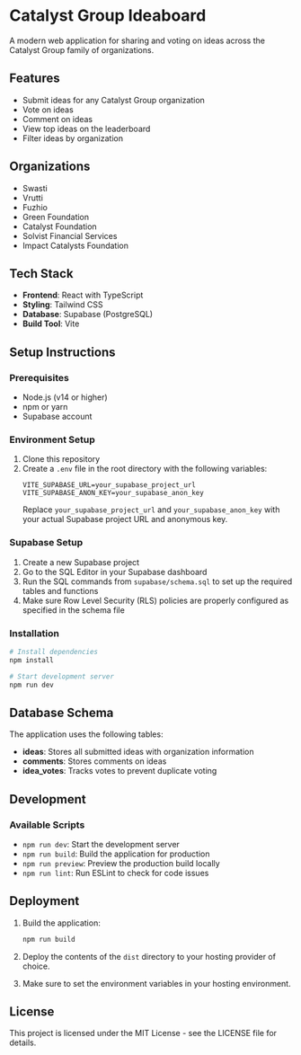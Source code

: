 # Catalyst Group Ideaboard

A modern web application for sharing and voting on ideas across the Catalyst Group family of organizations.

## Features

- Submit ideas for any Catalyst Group organization
- Vote on ideas
- Comment on ideas
- View top ideas on the leaderboard
- Filter ideas by organization

## Organizations

- Swasti
- Vrutti
- Fuzhio
- Green Foundation
- Catalyst Foundation
- Solvist Financial Services
- Impact Catalysts Foundation

## Tech Stack

- **Frontend**: React with TypeScript
- **Styling**: Tailwind CSS
- **Database**: Supabase (PostgreSQL)
- **Build Tool**: Vite

## Setup Instructions

### Prerequisites

- Node.js (v14 or higher)
- npm or yarn
- Supabase account

### Environment Setup

1. Clone this repository
2. Create a `.env` file in the root directory with the following variables:
   ```
   VITE_SUPABASE_URL=your_supabase_project_url
   VITE_SUPABASE_ANON_KEY=your_supabase_anon_key
   ```
   Replace `your_supabase_project_url` and `your_supabase_anon_key` with your actual Supabase project URL and anonymous key.

### Supabase Setup

1. Create a new Supabase project
2. Go to the SQL Editor in your Supabase dashboard
3. Run the SQL commands from `supabase/schema.sql` to set up the required tables and functions
4. Make sure Row Level Security (RLS) policies are properly configured as specified in the schema file

### Installation

```bash
# Install dependencies
npm install

# Start development server
npm run dev
```

## Database Schema

The application uses the following tables:

- **ideas**: Stores all submitted ideas with organization information
- **comments**: Stores comments on ideas
- **idea_votes**: Tracks votes to prevent duplicate voting

## Development

### Available Scripts

- `npm run dev`: Start the development server
- `npm run build`: Build the application for production
- `npm run preview`: Preview the production build locally
- `npm run lint`: Run ESLint to check for code issues

## Deployment

1. Build the application:
   ```bash
   npm run build
   ```

2. Deploy the contents of the `dist` directory to your hosting provider of choice.

3. Make sure to set the environment variables in your hosting environment.

## License

This project is licensed under the MIT License - see the LICENSE file for details.
